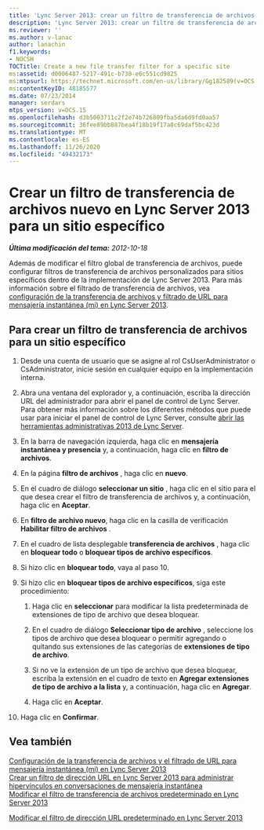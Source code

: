 ```yaml
---
title: 'Lync Server 2013: crear un filtro de transferencia de archivos para un sitio específico'
description: 'Lync Server 2013: crear un filtro de transferencia de archivos para un sitio específico.'
ms.reviewer: ''
ms.author: v-lanac
author: lanachin
f1.keywords:
- NOCSH
TOCTitle: Create a new file transfer filter for a specific site
ms:assetid: d0006487-5217-491c-b730-e6c551cd9825
ms:mtpsurl: https://technet.microsoft.com/en-us/library/Gg182589(v=OCS.15)
ms:contentKeyID: 48185577
ms.date: 07/23/2014
manager: serdars
mtps_version: v=OCS.15
ms.openlocfilehash: d3b5003711c2f2e74b726809fba5da6d9fd0aa57
ms.sourcegitcommit: 36fee89bb887bea4f18b19f17a8c69daf5bc423d
ms.translationtype: MT
ms.contentlocale: es-ES
ms.lasthandoff: 11/26/2020
ms.locfileid: "49432173"
---
```

# <a name="create-a-new-file-transfer-filter-in-lync-server-2013-for-a-specific-site"></a>Crear un filtro de transferencia de archivos nuevo en Lync Server 2013 para un sitio específico

<div data-xmlns="http://www.w3.org/1999/xhtml">

<div class="topic" data-xmlns="http://www.w3.org/1999/xhtml" data-msxsl="urn:schemas-microsoft-com:xslt" data-cs="https://msdn.microsoft.com/">

<div data-asp="https://msdn2.microsoft.com/asp">



</div>

<div id="mainSection">

<div id="mainBody">

<span> </span>

_**Última modificación del tema:** 2012-10-18_

Además de modificar el filtro global de transferencia de archivos, puede configurar filtros de transferencia de archivos personalizados para sitios específicos dentro de la implementación de Lync Server 2013. Para más información sobre el filtrado de transferencia de archivos, vea [configuración de la transferencia de archivos y filtrado de URL para mensajería instantánea (mi) en Lync Server 2013](lync-server-2013-configuring-file-transfer-and-url-filtering-for-instant-messaging-im.md).

<div>

## <a name="to-create-a-file-transfer-filter-for-a-specific-site"></a>Para crear un filtro de transferencia de archivos para un sitio específico

1.  Desde una cuenta de usuario que se asigne al rol CsUserAdministrator o CsAdministrator, inicie sesión en cualquier equipo en la implementación interna.

2.  Abra una ventana del explorador y, a continuación, escriba la dirección URL del administrador para abrir el panel de control de Lync Server. Para obtener más información sobre los diferentes métodos que puede usar para iniciar el panel de control de Lync Server, consulte [abrir las herramientas administrativas 2013 de Lync Server](lync-server-2013-open-lync-server-administrative-tools.md).

3.  En la barra de navegación izquierda, haga clic en **mensajería instantánea y presencia** y, a continuación, haga clic en **filtro de archivos**.

4.  En la página **filtro de archivos** , haga clic en **nuevo**.

5.  En el cuadro de diálogo **seleccionar un sitio** , haga clic en el sitio para el que desea crear el filtro de transferencia de archivos y, a continuación, haga clic en **Aceptar**.

6.  En **filtro de archivo nuevo**, haga clic en la casilla de verificación **Habilitar filtro de archivos** .

7.  En el cuadro de lista desplegable **transferencia de archivos** , haga clic en **bloquear todo** o **bloquear tipos de archivo específicos**.

8.  Si hizo clic en **bloquear todo**, vaya al paso 10.

9.  Si hizo clic en **bloquear tipos de archivo específicos**, siga este procedimiento:
    
    1.  Haga clic en **seleccionar** para modificar la lista predeterminada de extensiones de tipo de archivo que desea bloquear.
    
    2.  En el cuadro de diálogo **Seleccionar tipo de archivo** , seleccione los tipos de archivo que desea bloquear o permitir agregando o quitando sus extensiones de las categorías de **extensiones de tipo de archivo**.
    
    3.  Si no ve la extensión de un tipo de archivo que desea bloquear, escriba la extensión en el cuadro de texto en **Agregar extensiones de tipo de archivo a la lista** y, a continuación, haga clic en **Agregar**.
    
    4.  Haga clic en **Aceptar**.

10. Haga clic en **Confirmar**.

</div>

<div>

## <a name="see-also"></a>Vea también


[Configuración de la transferencia de archivos y el filtrado de URL para mensajería instantánea (mi) en Lync Server 2013](lync-server-2013-configuring-file-transfer-and-url-filtering-for-instant-messaging-im.md)  
[Crear un filtro de dirección URL en Lync Server 2013 para administrar hipervínculos en conversaciones de mensajería instantánea](lync-server-2013-create-a-new-url-filter-to-handle-hyperlinks-in-im-conversations.md)  
[Modificar el filtro de transferencia de archivos predeterminado en Lync Server 2013](lync-server-2013-modify-the-default-file-transfer-filter.md)  


[Modificar el filtro de dirección URL predeterminado en Lync Server 2013](lync-server-2013-modify-the-default-url-filter.md)  
  

</div>

</div>

<span> </span>

</div>

</div>

</div>

